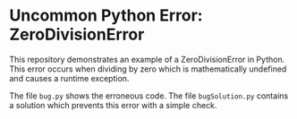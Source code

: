 # Uncommon Python Error: ZeroDivisionError

This repository demonstrates an example of a ZeroDivisionError in Python. This error occurs when dividing by zero which is mathematically undefined and causes a runtime exception.

The file `bug.py` shows the erroneous code. The file `bugSolution.py` contains a solution which prevents this error with a simple check.